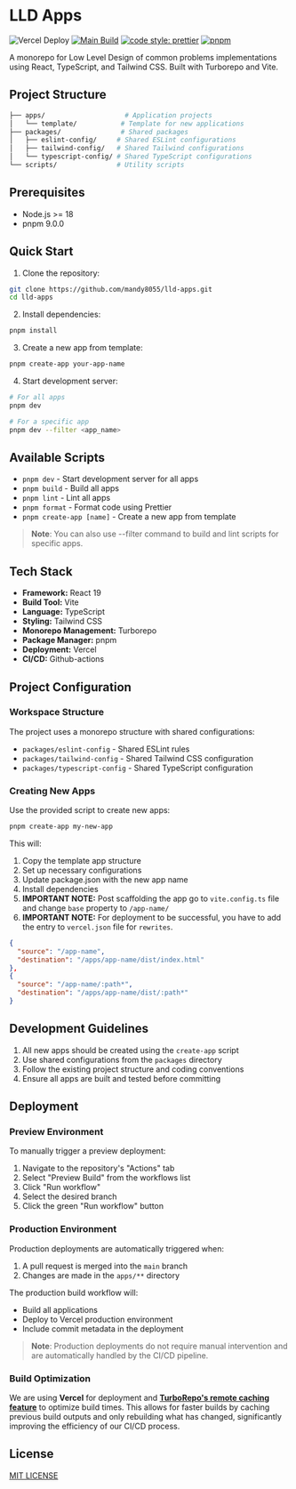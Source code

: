 # LLD Apps

![Vercel Deploy](https://deploy-badge.vercel.app/vercel/lld-apps) [![Main Build](https://github.com/mandy8055/lld-apps/actions/workflows/prod-build.yml/badge.svg)](https://github.com/mandy8055/lld-apps/actions/workflows/prod-build.yml) [![code style: prettier](https://img.shields.io/badge/code_style-prettier-ff69b4.svg?style=flat-square)](https://github.com/prettier/prettier) [![pnpm](https://img.shields.io/badge/maintained%20with-pnpm-f9ad00.svg)](https://pnpm.io/)

A monorepo for Low Level Design of common problems implementations using React, TypeScript, and Tailwind CSS. Built with Turborepo and Vite.

## Project Structure

```bash
├── apps/                    # Application projects
│   └── template/           # Template for new applications
├── packages/               # Shared packages
│   ├── eslint-config/     # Shared ESLint configurations
│   ├── tailwind-config/   # Shared Tailwind configurations
│   └── typescript-config/ # Shared TypeScript configurations
└── scripts/               # Utility scripts
```

## Prerequisites

- Node.js >= 18
- pnpm 9.0.0

## Quick Start

1. Clone the repository:

```bash
git clone https://github.com/mandy8055/lld-apps.git
cd lld-apps
```

2. Install dependencies:

```bash
pnpm install
```

3. Create a new app from template:

```bash
pnpm create-app your-app-name
```

4. Start development server:

```bash
# For all apps
pnpm dev

# For a specific app
pnpm dev --filter <app_name>
```

## Available Scripts

- `pnpm dev` - Start development server for all apps
- `pnpm build` - Build all apps
- `pnpm lint` - Lint all apps
- `pnpm format` - Format code using Prettier
- `pnpm create-app [name]` - Create a new app from template

> **Note**: You can also use --filter command to build and lint scripts for specific apps.

## Tech Stack

- **Framework:** React 19
- **Build Tool:** Vite
- **Language:** TypeScript
- **Styling:** Tailwind CSS
- **Monorepo Management:** Turborepo
- **Package Manager:** pnpm
- **Deployment:** Vercel
- **CI/CD:** Github-actions

## Project Configuration

### Workspace Structure

The project uses a monorepo structure with shared configurations:

- `packages/eslint-config` - Shared ESLint rules
- `packages/tailwind-config` - Shared Tailwind CSS configuration
- `packages/typescript-config` - Shared TypeScript configuration

### Creating New Apps

Use the provided script to create new apps:

```bash
pnpm create-app my-new-app
```

This will:

1. Copy the template app structure
2. Set up necessary configurations
3. Update package.json with the new app name
4. Install dependencies
5. **IMPORTANT NOTE:** Post scaffolding the app go to `vite.config.ts` file and change `base` property to `/app-name/`
6. **IMPORTANT NOTE:** For deployment to be successful, you have to add the entry to `vercel.json` file for `rewrites`.

```json
{
  "source": "/app-name",
  "destination": "/apps/app-name/dist/index.html"
},
{
  "source": "/app-name/:path*",
  "destination": "/apps/app-name/dist/:path*"
}
```

## Development Guidelines

1. All new apps should be created using the `create-app` script
2. Use shared configurations from the `packages` directory
3. Follow the existing project structure and coding conventions
4. Ensure all apps are built and tested before committing

## Deployment

### Preview Environment

To manually trigger a preview deployment:

1. Navigate to the repository's "Actions" tab
2. Select "Preview Build" from the workflows list
3. Click "Run workflow"
4. Select the desired branch
5. Click the green "Run workflow" button

### Production Environment

Production deployments are automatically triggered when:

1. A pull request is merged into the `main` branch
2. Changes are made in the `apps/**` directory

The production build workflow will:

- Build all applications
- Deploy to Vercel production environment
- Include commit metadata in the deployment

> **Note**: Production deployments do not require manual intervention and are automatically handled by the CI/CD pipeline.

### Build Optimization

We are using **Vercel** for deployment and [**TurboRepo's remote caching feature**](https://turbo.build/repo/docs/core-concepts/remote-caching) to optimize build times. This allows for faster builds by caching previous build outputs and only rebuilding what has changed, significantly improving the efficiency of our CI/CD process.

## License

[MIT LICENSE](https://github.com/mandy8055/lld-apps/blob/main/LICENSE)
